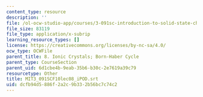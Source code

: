 ```yaml
---
content_type: resource
description: ''
file: /ol-ocw-studio-app/courses/3-091sc-introduction-to-solid-state-chemistry-fall-2010/dcfb94d5886f2a2c9b332b56bc7c74c2_MIT3_091SCF10lec08_iPOD.srt
file_size: 83119
file_type: application/x-subrip
learning_resource_types: []
license: https://creativecommons.org/licenses/by-nc-sa/4.0/
ocw_type: OCWFile
parent_title: 8. Ionic Crystals; Born-Haber Cycle
parent_type: CourseSection
parent_uid: 6d1cbe4b-9eab-35b6-b30c-2e7619a39c79
resourcetype: Other
title: MIT3_091SCF10lec08_iPOD.srt
uid: dcfb94d5-886f-2a2c-9b33-2b56bc7c74c2
---
```

